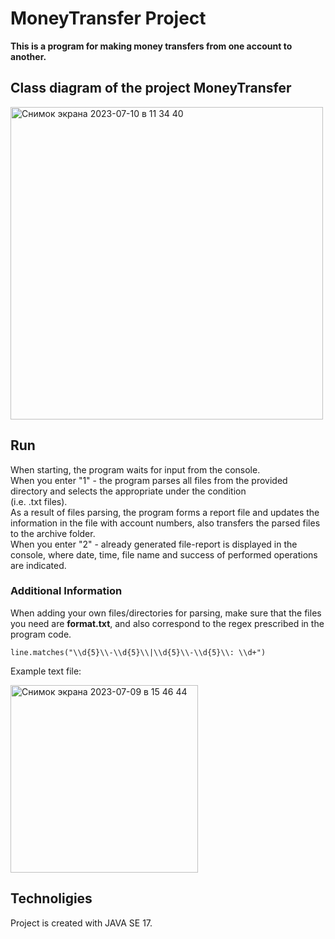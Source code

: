 # MoneyTransfer Project

**This is a program for making money transfers from one account to another.**

## Class diagram of the project MoneyTransfer

<img width="500" alt="Снимок экрана 2023-07-10 в 11 34 40" src="https://github.com/IsachenkoStas/MoneyTransferProject/assets/132468711/942a14da-7fdf-4876-b586-ba119388fa6d">


## Run

When starting, the program waits for input from the console.  
When you enter "1" - the program parses all files from the provided directory and selects the appropriate under the condition  
(i.e. .txt files).  
As a result of files parsing, the program forms a report file and updates the information in the file with account numbers, also transfers the parsed files to the archive folder.  
When you enter "2" - already generated file-report is displayed in the console, where date, time, file name and success of performed operations are indicated. 

### Additional Information

When adding your own files/directories for parsing, make sure that the files you need are **format.txt**, and also correspond to the regex prescribed in the program code.  

`line.matches("\\d{5}\\-\\d{5}\\|\\d{5}\\-\\d{5}\\: \\d+")`

Example text file:

<img width="300" alt="Снимок экрана 2023-07-09 в 15 46 44" src="https://github.com/IsachenkoStas/MoneyTransferProject/assets/132468711/a7b4643b-9732-40ff-976e-75dbffe3f674">

## Technoligies

Project is created with JAVA SE 17.
